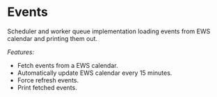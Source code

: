 # Events

Scheduler and worker queue implementation loading events from EWS calendar and printing them out.

*Features:*

* Fetch events from a EWS calendar.
* Automatically update EWS calendar every 15 minutes.
* Force refresh events.
* Print fetched events.

